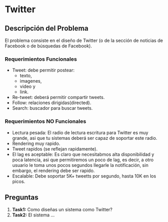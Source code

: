# Twitter

## Descripción del Problema

El problema consiste en el diseño de Twitter (o de la sección de noticias de Facebook o de búsquedas de Facebook).


### Requerimientos Funcionales


- Tweet: debe permitir postear:
    - texto, 
    - imagenes,
    - video y 
    - link.
- Re-tweet: deberá permitir compartir tweets.
- Follow: relaciones dirigidas(directed).
- Search: buscador para buscar tweets.

### Requerimientos NO Funcionales

- Lectura pesada: El radio de lectura escritura para Twitter es muy grande, asi que tu sistemas deberá ser 
capaz de soportar este radio.
- Rendering muy rapido.
- Tweet rapidos (se reflejan rapidamente).
- El lag es aceptable: Es claro que necesitabmos alta disponibilidad y poca latencia, asi 
que permitiremos un poco de lag, es decir, a otro usuario le toma unos pocos segundos llegarle 
la notificación, sin embargo, el rendering debe ser rapido.
- Escalable: Debe soportar 5K+ tweetts por segundo, hasta 10K en los picos.




## Preguntas

1. **Task1:** Como diseñas un sistema como Twitter?
2. **Task2:** El sistema ...



